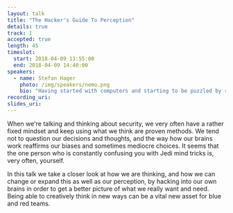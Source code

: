 ```yaml
---
layout: talk
title: "The Hacker's Guide To Perception"
details: true
track: 1
accepted: true
length: 45
timeslot:
  start: 2018-04-09 13:55:00
  end: 2018-04-09 14:40:00
speakers: 
  - name: Stefan Hager
    photo: /img/speakers/nemo.png
    bio: "Having started with computers and starting to be puzzled by reality in the 80s, Stefan started out as a programmer in the early 90s. Since 2000 he has been securing networks and computers for various enterprises in Germany and Scotland.<br><br>His main focus nowadays is threat research, raising security awareness and discussing new ideas concerning threat mitigation. When not trying to do any of the stuff mentioned above, he is either travelling, procrastinating or trying to beat some hacking challenge."
recording_uri: 
slides_uri: 
---
```


When we're talking and thinking about security, we very often have a rather fixed mindset and keep using what we think are proven methods. We tend not to question our decisions and thoughts, and the way how our brains work reaffirms our biases and sometimes mediocre choices. It seems that the one person who is constantly confusing you with Jedi mind tricks is, very often, yourself. 

In this talk we take a closer look at how we are thinking, and how we can change or expand this as well as our perception, by hacking into our own brains in order to get a better picture of what we really want and need. Being able to creatively think in new ways can be a vital new asset for blue and red teams.